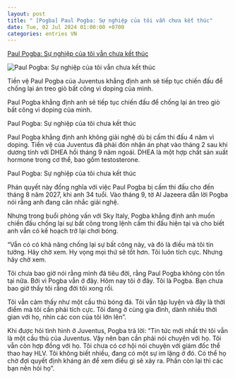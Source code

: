 ```yaml
---
layout: post
title: " [Pogba] Paul Pogba: Sự nghiệp của tôi vẫn chưa kết thúc"
date: Tue, 02 Jul 2024 01:00:00 +0700
categories: entries VN
---
```

[Paul Pogba: Sự nghiệp của tôi vẫn chưa kết thúc](https://bongda24h.vn/bong-da-chau-au/paul-pogba-su-nghiep-cua-toi-chua-ket-thuc-184-392485.html)

![Paul Pogba: Sự nghiệp của tôi vẫn chưa kết thúc](https://static.bongda24h.vn/medias/standard/2024/07/02/paul-pogba-0207180729.jpg)

Tiền vệ Paul Pogba của Juventus khẳng định anh sẽ tiếp tục chiến đấu để chống lại án treo giò bất công vì doping của mình.

Paul Pogba khẳng định anh sẽ tiếp tục chiến đấu để chống lại án treo giò bất công vì doping của mình.

Paul Pogba: Sự nghiệp của tôi chưa kết thúc

Paul Pogba khẳng định anh không giải nghệ dù bị cấm thi đấu 4 năm vì doping. Tiền vệ của Juventus đã phải đón nhận án phạt vào tháng 2 sau khi dương tính với DHEA hồi tháng 9 năm ngoái. DHEA là một hợp chất sản xuất hormone trong cơ thể, bao gồm testosterone.

Paul Pogba: Sự nghiệp của tôi chưa kết thúc

Phán quyết này đồng nghĩa với việc Paul Pogba bị cấm thi đấu cho đến tháng 8 năm 2027, khi anh 34 tuổi. Vào tháng 9, tờ Al Jazeera dẫn lời Pogba nói rằng anh đang cân nhắc giải nghệ.

Nhưng trong buổi phỏng vấn với Sky Italy, Pogba khẳng định anh muốn chiến đấu chống lại sự bất công trong lệnh cấm thi đấu hiện tại và cho biết anh vẫn có kế hoạch trở lại chơi bóng.

“Vẫn có có khả năng chống lại sự bất công này, và đó là điều mà tôi tin tưởng. Hãy chờ xem. Hy vọng mọi thứ sẽ tốt hơn. Tôi luôn tích cực. Nhưng hãy chờ xem.

Tôi chưa bao giờ nói rằng mình đã tiêu đời, rằng Paul Pogba không còn tồn tại nữa. Bởi vì Pogba vẫn ở đây. Hôm nay tôi ở đây. Tôi là Pogba. Bạn chưa bao giờ thấy tôi rằng đời tôi xong rồi.

Tôi vẫn cảm thấy như một cầu thủ bóng đá. Tôi vẫn tập luyện và đây là thời điểm mà tôi cần phải tích cực. Tôi đang ở cùng gia đình, dành nhiều thời gian với họ, nhìn các con của tôi lớn lên”.

Khi được hỏi tình hình ở Juventus, Pogba trả lời: “Tin tức mới nhất thì tôi vẫn là một cầu thủ của Juventus. Vậy nên bạn cần phải nói chuyện với họ. Tôi vẫn còn hợp đồng với họ. Tôi chưa có cơ hội nói chuyện với giám đốc thể thao hay HLV. Tôi không biết nhiều, đang có một sự im lặng ở đó. Có thể họ chờ đợi quyết định kháng án để xem điều gì sẽ xảy ra. Phần còn lại thì các bạn nên hỏi họ”.

